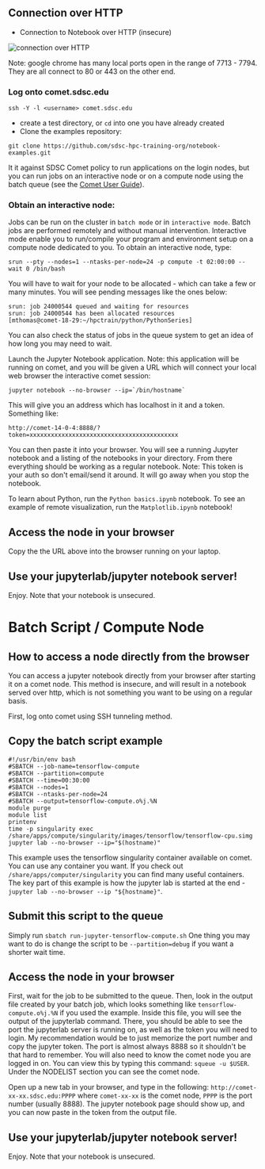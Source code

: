 ## Connection over HTTP 
* Connection to Notebook over HTTP (insecure)


![connection over HTTP](https://github.com/sdsc-hpc-training-org/notebooks-101/blob/master/Docs/images/jupyter-notebook-http.png?raw=true)

Note: google chrome has many local ports open in the range of 7713 - 7794. They are all connect to 80 or 443 on the other end.

### Log onto comet.sdsc.edu  
```
ssh -Y -l <username> comet.sdsc.edu
```

* create a test directory, or ```cd``` into one you have already created
* Clone the examples repository:
```
git clone https://github.com/sdsc-hpc-training-org/notebook-examples.git
```

It it against SDSC Comet policy to run applications on the login nodes, but you can run jobs on an interactive node or on a compute node using the batch queue (see the [Comet User Guide](https://comet.sdsc.edu)).

### Obtain an interactive node:
Jobs can be run on the cluster in `batch mode` or in `interactive mode`. Batch jobs are performed remotely and without manual intervention. Interactive mode enable you to run/compile your program and environment setup on a compute node dedicated to you. To obtain an interactive node, type:
```
srun --pty --nodes=1 --ntasks-per-node=24 -p compute -t 02:00:00 --wait 0 /bin/bash
```
You will have to wait for your node to be allocated - which can take a few or many minutes. You will see pending messages like the ones below:
```
srun: job 24000544 queued and waiting for resources
srun: job 24000544 has been allocated resources
[mthomas@comet-18-29:~/hpctrain/python/PythonSeries]
```
You can also check the status of jobs in the queue system to get an idea of how long you may need to wait.

Launch the Jupyter Notebook application.
Note: this application will be running on comet, and you will be given a URL which will connect your local web browser the interactive comet session:
```
jupyter notebook --no-browser --ip=`/bin/hostname`
```
This will give you an address which has localhost in it and a token. Something
like:
```
http://comet-14-0-4:8888/?token=xxxxxxxxxxxxxxxxxxxxxxxxxxxxxxxxxxxxxxxxxx
```
You can then paste it into your browser. You will see a running Jupyter
notebook and a listing of the notebooks in your directory. From there everything should be working as a regular notebook.
Note: This token is your auth so don't email/send it around. It will go away when you stop the notebook.

To learn about Python, run the ```Python basics.ipynb```   notebook.
To see an example of remote visualization, run the  ```Matplotlib.ipynb```  notebook!




## Access the node in your browser
Copy the the URL above into the browser running on your laptop.

## Use your jupyterlab/jupyter notebook server!
Enjoy. Note that your notebook is unsecured.


# Batch Script / Compute Node

## How to access a node directly from the browser

You can access a jupyter notebook directly from your browser after starting it on a comet node. This method is insecure, and will result in a notebook served over http, which is not something you want to be using on a regular basis.

First, log onto comet using SSH tunneling method.

## Copy the batch script example

```
#!/usr/bin/env bash
#SBATCH --job-name=tensorflow-compute
#SBATCH --partition=compute
#SBATCH --time=00:30:00
#SBATCH --nodes=1
#SBATCH --ntasks-per-node=24
#SBATCH --output=tensorflow-compute.o%j.%N
module purge
module list
printenv
time -p singularity exec /share/apps/compute/singularity/images/tensorflow/tensorflow-cpu.simg jupyter lab --no-browser --ip="$(hostname)"
```

This example uses the tensorflow singularity container available on comet. You can use any container you want. If you check out `/share/apps/computer/singularity` you can find many useful containers. The key part of this example is how the jupyter lab is started at the end - `jupyter lab --no-browser --ip "${hostname}"`.

## Submit this script to the queue
Simply run `sbatch run-jupyter-tensorflow-compute.sh`
One thing you may want to do is change the script to be `--partition=debug` if you want a shorter wait time.

## Access the node in your browser
First, wait for the job to be submitted to the queue. Then, look in the output file created by your batch job, which looks something like `tensorflow-compute.o%j.%N` if you used the example. Inside this file, you will see the output of the jupyterlab command. There, you should be able to see the port the jupyterlab server is running on, as well as the token you will need to login. My recommendation would be to just memorize the port number and copy the jupyter token. The port is almost always 8888 so it shouldn't be that hard to remember. You will also need to know the comet node you are logged in on. You can view this by typing this command: `squeue -u $USER`. Under the NODELIST section you can see the comet node.

Open up a new tab in your browser, and type in the following: `http://comet-xx-xx.sdsc.edu:PPPP` where `comet-xx-xx` is the comet node, `PPPP` is the port number (usually 8888). The jupyter notebook page should show up, and you can now paste in the token from the output file.

## Use your jupyterlab/jupyter notebook server!
Enjoy. Note that your notebook is unsecured.
